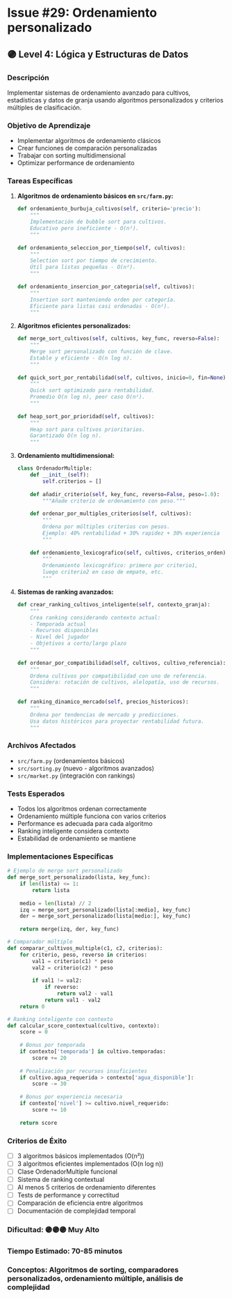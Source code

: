 # Issue #29: Ordenamiento personalizado

## 🟣 Level 4: Lógica y Estructuras de Datos

### Descripción
Implementar sistemas de ordenamiento avanzado para cultivos, estadísticas y datos de granja usando algoritmos personalizados y criterios múltiples de clasificación.

### Objetivo de Aprendizaje
- Implementar algoritmos de ordenamiento clásicos
- Crear funciones de comparación personalizadas
- Trabajar con sorting multidimensional
- Optimizar performance de ordenamiento

### Tareas Específicas

1. **Algoritmos de ordenamiento básicos en `src/farm.py`:**
   ```python
   def ordenamiento_burbuja_cultivos(self, criterio='precio'):
       """
       Implementación de bubble sort para cultivos.
       Educativo pero ineficiente - O(n²).
       """
       
   def ordenamiento_seleccion_por_tiempo(self, cultivos):
       """
       Selection sort por tiempo de crecimiento.
       Útil para listas pequeñas - O(n²).
       """
       
   def ordenamiento_insercion_por_categoria(self, cultivos):
       """
       Insertion sort manteniendo orden por categoría.
       Eficiente para listas casi ordenadas - O(n²).
       """
   ```

2. **Algoritmos eficientes personalizados:**
   ```python
   def merge_sort_cultivos(self, cultivos, key_func, reverso=False):
       """
       Merge sort personalizado con función de clave.
       Estable y eficiente - O(n log n).
       """
       
   def quick_sort_por_rentabilidad(self, cultivos, inicio=0, fin=None):
       """
       Quick sort optimizado para rentabilidad.
       Promedio O(n log n), peor caso O(n²).
       """
       
   def heap_sort_por_prioridad(self, cultivos):
       """
       Heap sort para cultivos prioritarios.
       Garantizado O(n log n).
       """
   ```

3. **Ordenamiento multidimensional:**
   ```python
   class OrdenadorMultiple:
       def __init__(self):
           self.criterios = []
           
       def añadir_criterio(self, key_func, reverso=False, peso=1.0):
           """Añade criterio de ordenamiento con peso."""
           
       def ordenar_por_multiples_criterios(self, cultivos):
           """
           Ordena por múltiples criterios con pesos.
           Ejemplo: 40% rentabilidad + 30% rapidez + 30% experiencia
           """
           
       def ordenamiento_lexicografico(self, cultivos, criterios_orden):
           """
           Ordenamiento lexicográfico: primero por criterio1, 
           luego criterio2 en caso de empate, etc.
           """
   ```

4. **Sistemas de ranking avanzados:**
   ```python
   def crear_ranking_cultivos_inteligente(self, contexto_granja):
       """
       Crea ranking considerando contexto actual:
       - Temporada actual
       - Recursos disponibles  
       - Nivel del jugador
       - Objetivos a corto/largo plazo
       """
       
   def ordenar_por_compatibilidad(self, cultivos, cultivo_referencia):
       """
       Ordena cultivos por compatibilidad con uno de referencia.
       Considera: rotación de cultivos, alelopatía, uso de recursos.
       """
       
   def ranking_dinamico_mercado(self, precios_historicos):
       """
       Ordena por tendencias de mercado y predicciones.
       Usa datos históricos para proyectar rentabilidad futura.
       """
   ```

### Archivos Afectados
- `src/farm.py` (ordenamientos básicos)
- `src/sorting.py` (nuevo - algoritmos avanzados)
- `src/market.py` (integración con rankings)

### Tests Esperados
- Todos los algoritmos ordenan correctamente
- Ordenamiento múltiple funciona con varios criterios
- Performance es adecuada para cada algoritmo
- Ranking inteligente considera contexto
- Estabilidad de ordenamiento se mantiene

### Implementaciones Específicas
```python
# Ejemplo de merge sort personalizado
def merge_sort_personalizado(lista, key_func):
    if len(lista) <= 1:
        return lista
    
    medio = len(lista) // 2
    izq = merge_sort_personalizado(lista[:medio], key_func)
    der = merge_sort_personalizado(lista[medio:], key_func)
    
    return merge(izq, der, key_func)

# Comparador múltiple
def comparar_cultivos_multiple(c1, c2, criterios):
    for criterio, peso, reverso in criterios:
        val1 = criterio(c1) * peso
        val2 = criterio(c2) * peso
        
        if val1 != val2:
            if reverso:
                return val2 - val1
            return val1 - val2
    return 0

# Ranking inteligente con contexto
def calcular_score_contextual(cultivo, contexto):
    score = 0
    
    # Bonus por temporada
    if contexto['temporada'] in cultivo.temporadas:
        score += 20
    
    # Penalización por recursos insuficientes
    if cultivo.agua_requerida > contexto['agua_disponible']:
        score -= 30
        
    # Bonus por experiencia necesaria
    if contexto['nivel'] >= cultivo.nivel_requerido:
        score += 10
        
    return score
```

### Criterios de Éxito
- [ ] 3 algoritmos básicos implementados (O(n²))
- [ ] 3 algoritmos eficientes implementados (O(n log n))
- [ ] Clase OrdenadorMultiple funcional
- [ ] Sistema de ranking contextual
- [ ] Al menos 5 criterios de ordenamiento diferentes
- [ ] Tests de performance y correctitud
- [ ] Comparación de eficiencia entre algoritmos
- [ ] Documentación de complejidad temporal

### Dificultad: 🟣🟣🟣 Muy Alto
### Tiempo Estimado: 70-85 minutos
### Conceptos: Algoritmos de sorting, comparadores personalizados, ordenamiento múltiple, análisis de complejidad